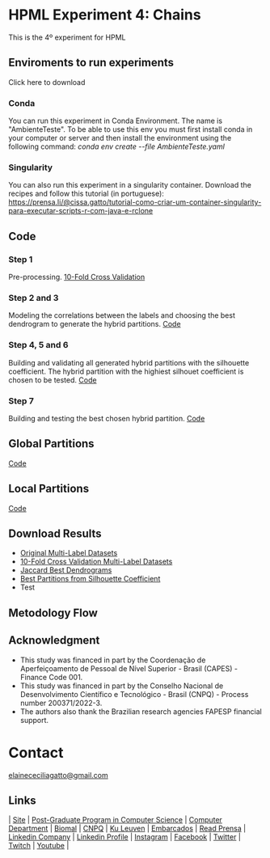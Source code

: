 # HPML Experiment 4: Chains
This is the 4º experiment for HPML

## Enviroments to run experiments
Click here to download 

### Conda
You can run this experiment in Conda Environment. The name is "AmbienteTeste". To be able to use this env you must first install conda in your computer or server and then install the environment using the following command: *conda env create --file AmbienteTeste.yaml*

### Singularity
You can also run this experiment in a singularity container. Download the recipes and follow this tutorial (in portuguese): https://prensa.li/@cissa.gatto/tutorial-como-criar-um-container-singularity-para-executar-scripts-r-com-java-e-rclone

## Code

### Step 1

Pre-processing. [10-Fold Cross Validation](https://github.com/cissagatto/CrossValidationMultiLabel)

### Step 2 and 3

Modeling the correlations between the labels and choosing the best dendrogram to generate the hybrid partitions. [Code](https://github.com/cissagatto/jaccard)

### Step 4, 5 and 6

Building and validating all generated hybrid partitions with the silhouette coefficient. The hybrid partition with the highiest silhouet coefficient is chosen to be tested. [Code](https://github.com/cissagatto/Best-Partition-Silhouette)


### Step 7

Building and testing the best chosen hybrid partition. [Code](https://github.com/cissagatto/Chains-Hybrid-Partition/blob/main/README.md)


## Global Partitions
[Code](https://github.com/cissagatto/Global-Partitions)

## Local Partitions
[Code](https://github.com/cissagatto/Local-Partitions)


## Download Results
- [Original Multi-Label Datasets](https://cometa.ujaen.es/datasets/)
- [10-Fold Cross Validation Multi-Label Datasets](https://www.4shared.com/s/dYpGZWzjQ)
- [Jaccard Best Dendrograms](https://www.4shared.com/folder/wVsBXIT5/1-Jaccard-Best-Dendrograms.html)
- [Best Partitions from Silhouette Coefficient](https://www.4shared.com/folder/ucwVLJIg/2-Best-Partitions-Silhouette.html)
- Test

## Metodology Flow


## Acknowledgment
- This study was financed in part by the Coordenação de Aperfeiçoamento de Pessoal de Nível Superior - Brasil (CAPES) - Finance Code 001.
- This study was financed in part by the Conselho Nacional de Desenvolvimento Científico e Tecnológico - Brasil (CNPQ) - Process number 200371/2022-3.
- The authors also thank the Brazilian research agencies FAPESP financial support.

# Contact
elainececiliagatto@gmail.com

## Links

| [Site](https://sites.google.com/view/professor-cissa-gatto) | [Post-Graduate Program in Computer Science](http://ppgcc.dc.ufscar.br/pt-br) | [Computer Department](https://site.dc.ufscar.br/) |  [Biomal](http://www.biomal.ufscar.br/) | [CNPQ](https://www.gov.br/cnpq/pt-br) | [Ku Leuven](https://kulak.kuleuven.be/) | [Embarcados](https://www.embarcados.com.br/author/cissa/) | [Read Prensa](https://prensa.li/@cissa.gatto/) | [Linkedin Company](https://www.linkedin.com/company/27241216) | [Linkedin Profile](https://www.linkedin.com/in/elainececiliagatto/) | [Instagram](https://www.instagram.com/cissagatto) | [Facebook](https://www.facebook.com/cissagatto) | [Twitter](https://twitter.com/cissagatto) | [Twitch](https://www.twitch.tv/cissagatto) | [Youtube](https://www.youtube.com/CissaGatto) |
